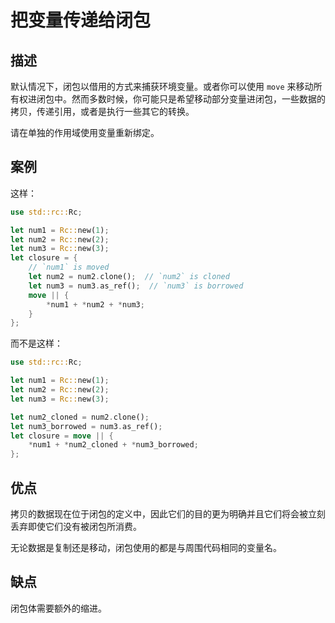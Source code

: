 # 把变量传递给闭包

## 描述

默认情况下，闭包以借用的方式来捕获环境变量。或者你可以使用 `move` 来移动所有权进闭包中。然而多数时候，你可能只是希望移动部分变量进闭包，一些数据的拷贝，传递引用，或者是执行一些其它的转换。

请在单独的作用域使用变量重新绑定。

## 案例

这样：

```rs
use std::rc::Rc;

let num1 = Rc::new(1);
let num2 = Rc::new(2);
let num3 = Rc::new(3);
let closure = {
    // `num1` is moved
    let num2 = num2.clone();  // `num2` is cloned
    let num3 = num3.as_ref();  // `num3` is borrowed
    move || {
        *num1 + *num2 + *num3;
    }
};
```

而不是这样：

```rs
use std::rc::Rc;

let num1 = Rc::new(1);
let num2 = Rc::new(2);
let num3 = Rc::new(3);

let num2_cloned = num2.clone();
let num3_borrowed = num3.as_ref();
let closure = move || {
    *num1 + *num2_cloned + *num3_borrowed;
};
```

## 优点

拷贝的数据现在位于闭包的定义中，因此它们的目的更为明确并且它们将会被立刻丢弃即使它们没有被闭包所消费。

无论数据是复制还是移动，闭包使用的都是与周围代码相同的变量名。

## 缺点

闭包体需要额外的缩进。
